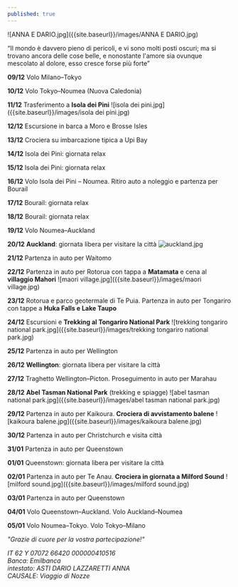 ```yaml
---
published: true
---
```

![ANNA E DARIO.jpg]({{site.baseurl}}/images/ANNA E DARIO.jpg)

<div class="citazione">
“Il mondo è davvero pieno di pericoli, e vi sono molti posti oscuri; ma si trovano ancora delle cose belle, e nonostante l'amore sia ovunque mescolato al dolore, esso cresce forse più forte”
</div>

**09/12**       Volo Milano–Tokyo

**10/12**       Volo Tokyo–Noumea (Nuova Caledonia)

**11/12**       Trasferimento a **Isola dei Pini**
![isola dei pini.jpg]({{site.baseurl}}/images/isola dei pini.jpg)

**12/12**       Escursione in barca a Moro e Brosse Isles

**13/12**       Crociera su imbarcazione tipica a Upi Bay

**14/12**       Isola dei Pini: giornata relax         

**15/12**       Isola dei Pini: giornata relax

**16/12**       Volo Isola dei Pini – Noumea. Ritiro auto a noleggio e partenza per Bourail

**17/12**       Bourail: giornata relax

**18/12**       Bourail: giornata relax

**19/12**       Volo Noumea–Auckland

**20/12**       **Auckland**: giornata libera per visitare la città
![auckland.jpg]({{site.baseurl}}/images/auckland.jpg)

**21/12**       Partenza in auto per Waitomo

**22/12**       Partenza in auto per Rotorua con tappa a **Matamata** e cena al **villaggio Mahori**
![maori village.jpg]({{site.baseurl}}/images/maori village.jpg)

**23/12**       Rotorua e parco geotermale di Te Puia. Partenza in auto per Tongariro con tappe a **Huka Falls e Lake Taupo**

**24/12**       Escursioni e **Trekking al Tongariro National Park**
![trekking tongariro national park.jpg]({{site.baseurl}}/images/trekking tongariro national park.jpg)

**25/12**       Partenza in auto per Wellington

**26/12**       **Wellington**: giornata libera per visitare la città

**27/12**       Traghetto Wellington–Picton. Proseguimento in auto per Marahau

**28/12**       **Abel Tasman National Park** (trekking e spiagge)
![abel tasman national park.jpg]({{site.baseurl}}/images/abel tasman national park.jpg)

**29/12**       Partenza in auto per Kaikoura. **Crociera di avvistamento balene**
![kaikoura balene.jpg]({{site.baseurl}}/images/kaikoura balene.jpg)


**30/12**       Partenza in auto per Christchurch e visita città 

**31/01**       Partenza in auto per Queenstown

**01/01**       Queenstown: giornata libera per visitare la città

**02/01**       Partenza in auto per Te Anau. **Crociera in giornata a Milford Sound**
![milford sound.jpg]({{site.baseurl}}/images/milford sound.jpg)

**03/01**       Partenza in auto per Queenstown

**04/01**       Volo Queenstown–Auckland. Volo Auckland–Noumea

**05/01**       Volo Noumea–Tokyo. Volo Tokyo–Milano


_"Grazie di cuore per la vostra partecipazione!"_

<address>
IT 62 Y 07072 66420 000000410516 <br/>
Banca: Emilbanca <br/>
intestato: ASTI DARIO LAZZARETTI ANNA <br/>
CAUSALE: Viaggio di Nozze
</address>

